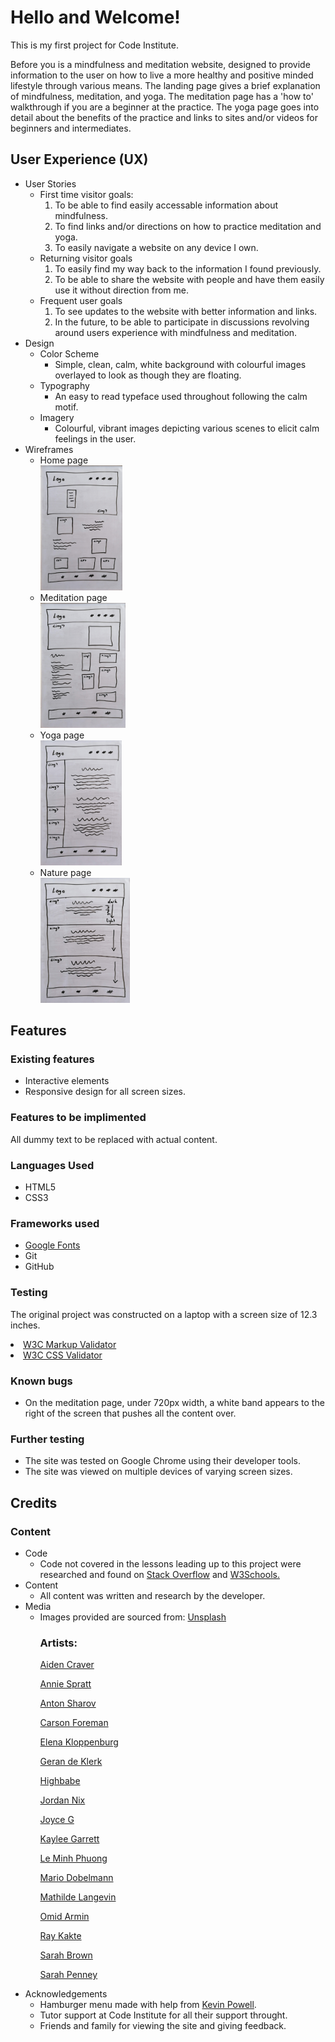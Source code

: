 # Hello and Welcome!

This is my first project for Code Institute. 

Before you is a mindfulness and meditation website, designed to provide information to the user on how to live a more healthy and positive minded lifestyle through various means. The landing page gives a brief explanation of mindfulness, meditation, and yoga. The meditation page has a 'how to' walkthrough if you are a beginner at the practice. The yoga page goes into detail about the benefits of the practice and links to sites and/or videos for beginners and intermediates. 

## User Experience (UX)

<ul>
    <li>User Stories
        <ul>
            <li>First time visitor goals:
                <ol>
                    <li>To be able to find easily accessable information about mindfulness.</li>
                    <li>To find links and/or directions on how to practice meditation and yoga.</li>
                    <li>To easily navigate a website on any device I own.</li>
                </ol>
            </li>
            <li>Returning visitor goals
                <ol>
                    <li>To easily find my way back to the information I found previously.</li>
                    <li>To be able to share the website with people and have them easily use it without direction from me.</li>
                </ol>
            </li>
            <li>Frequent user goals
                <ol>
                    <li>To see updates to the website with better information and links.</li>
                    <li>In the future, to be able to participate in discussions revolving around users experience with mindfulness and meditation.</li>
                </ol>
            </li>
        </ul>
    </li>
    <li>Design
        <ul>
            <li>Color Scheme
                <ul>
                    <li>Simple, clean, calm, white background with colourful images overlayed to look as though they are floating. </li>
                </ul>
            </li>
            <li>Typography
                <ul>
                    <li>An easy to read typeface used throughout following the calm motif. </li>
                </ul>
            </li>
            <li>Imagery
                <ul>
                    <li>Colourful, vibrant images depicting various scenes to elicit calm feelings in the user.</li>
                </ul>
            </li>
        </ul>
    </li>
    <li>Wireframes
        <ul>
            <li>Home page</li>
            <img src='assets/images/index-wf.jpg' height='200px'>
            <li>Meditation page</li>
            <img src='assets/images/meditation-wf.jpg' height='200px'>
            <li>Yoga page</li>
            <img src='assets/images/yoga-wf.jpg' height='200px'>
            <li>Nature page</li>
            <img src='assets/images/nature-wf.jpg' height='200px'>
        </ul>
    </li>
</ul>

## Features

### Existing features

<ul>
    <li>Interactive elements</li>
    <li>Responsive design for all screen sizes.</li>
</ul>

### Features to be implimented

All dummy text to be replaced with actual content.

### Languages Used

<ul>
    <li>HTML5</li>
    <li>CSS3</li>
</ul>

### Frameworks used

<ul>
    <li><a href='https://fonts.google.com/' target='_blank'>Google Fonts</a></li>
    <li>Git</li>
    <li>GitHub</li>
</ul>

### Testing

The original project was constructed on a laptop with a screen size of 12.3 inches.

<li><a href='https://validator.w3.org/#validate_by_input'>W3C Markup Validator</a></li>
<li><a href='https://jigsaw.w3.org/css-validator/#validate_by_input'>W3C CSS Validator</a></li>

### Known bugs
<ul>
    <li>On the meditation page, under 720px width, a white band appears to the right of the screen that pushes all the content over.</li>
</ul>

### Further testing
<ul>
    <li>The site was tested on Google Chrome using their developer tools.</li>
    <li>The site was viewed on multiple devices of varying screen sizes.</li>
</ul>

## Credits 

### Content
<ul>
    <li>Code
        <ul>
            <li>Code not covered in the lessons leading up to this project were researched and found on <a href='https://stackoverflow.com/'>Stack Overflow</a> and <a href='https://www.w3schools.com/tags/default.asp'>W3Schools.</a></li>
        </ul>
    </li>
    <li>Content
        <ul>
            <li>All content was written and research by the developer.</li>
        </ul>
    </li>
    <li>Media
        <ul>
            <li> Images provided are sourced from: <a href='https://unsplash.com' target="_blank">Unsplash</a>

### Artists:

<a href='https://unsplash.com/@slaiden'>Aiden Craver</a>

<a href='https://unsplash.com/@anniespratt'>Annie Spratt</a>

<a href='https://unsplash.com/@antonsharov'>Anton Sharov</a>

<a href='https://unsplash.com/@carsonforemanphotos'>Carson Foreman</a>

<a href='https://unsplash.com/@elli19'>Elena Kloppenburg</a>

<a href='https://unsplash.com/@gerandeklerk'>Geran de Klerk</a>

<a href='https://unsplash.com/@highbabeuk'>Highbabe</a>

<a href='https://unsplash.com/@jordannix'>Jordan Nix</a>

<a href='https://unsplash.com/@joyce_'>Joyce G</a>

<a href='https://unsplash.com/@realkayls'>Kaylee Garrett</a>

<a href='https://unsplash.com/@leeminfu'>Le Minh Phuong</a>

<a href='https://unsplash.com/@mariodobelmann'>Mario Dobelmann</a>

<a href='https://unsplash.com/@mathildelangevin'>Mathilde Langevin</a>

<a href='https://unsplash.com/@omidarmin'>Omid Armin</a>

<a href='https://unsplash.com/@raykakte'>Ray Kakte</a>

<a href='https://unsplash.com/@sweetpagesco'>Sarah Brown</a>

<a href='https://unsplash.com/@pennywithaney'>Sarah Penney </a>

</li>
        </ul>
    </li>
    <li>Acknowledgements
        <ul>
            <li>Hamburger menu made with help from <a href='https://www.youtube.com/watch?v=8QKOaTYvYUA&ab_channel=KevinPowell' target="_blank">Kevin Powell</a>.</li>
            <li>Tutor support at Code Institute for all their support throught.</li>
            <li>Friends and family for viewing the site and giving feedback.</li>
        </ul>
    </li>
</ul>


